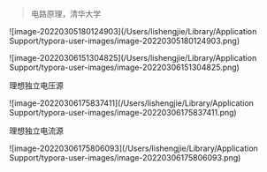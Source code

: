 >  电路原理，清华大学  



![image-20220305180124903](/Users/lishengjie/Library/Application Support/typora-user-images/image-20220305180124903.png)

![image-20220306151304825](/Users/lishengjie/Library/Application Support/typora-user-images/image-20220306151304825.png)



理想独立电压源  

![image-20220306175837411](/Users/lishengjie/Library/Application Support/typora-user-images/image-20220306175837411.png)

理想独立电流源  

![image-20220306175806093](/Users/lishengjie/Library/Application Support/typora-user-images/image-20220306175806093.png)